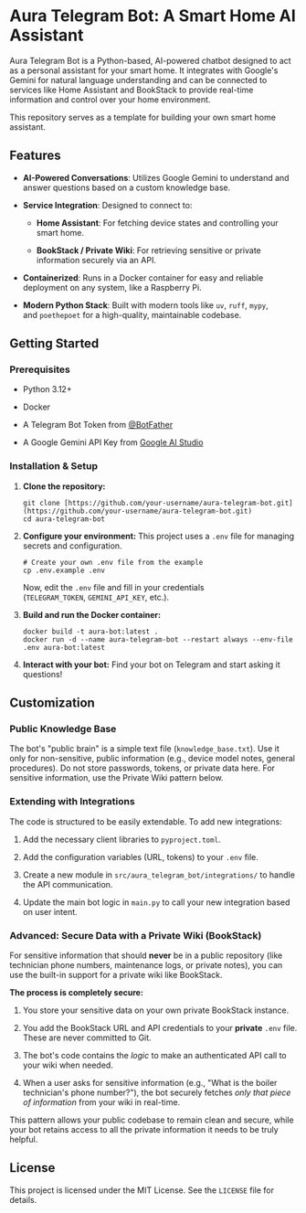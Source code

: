 # Aura Telegram Bot: A Smart Home AI Assistant

Aura Telegram Bot is a Python-based, AI-powered chatbot designed to act as a personal assistant for your smart home. It integrates with Google's Gemini for natural language understanding and can be connected to services like Home Assistant and BookStack to provide real-time information and control over your home environment.

This repository serves as a template for building your own smart home assistant.

## Features

- **AI-Powered Conversations**: Utilizes Google Gemini to understand and answer questions based on a custom knowledge base.
    
- **Service Integration**: Designed to connect to:
    
    - **Home Assistant**: For fetching device states and controlling your smart home.
        
    - **BookStack / Private Wiki**: For retrieving sensitive or private information securely via an API.
        
- **Containerized**: Runs in a Docker container for easy and reliable deployment on any system, like a Raspberry Pi.
    
- **Modern Python Stack**: Built with modern tools like `uv`, `ruff`, `mypy`, and `poethepoet` for a high-quality, maintainable codebase.
    

## Getting Started

### Prerequisites

- Python 3.12+
    
- Docker
    
- A Telegram Bot Token from [@BotFather](https://t.me/BotFather "null")
    
- A Google Gemini API Key from [Google AI Studio](https://aistudio.google.com/ "null")
    

### Installation & Setup

1. **Clone the repository:**
    
    ```
    git clone [https://github.com/your-username/aura-telegram-bot.git](https://github.com/your-username/aura-telegram-bot.git)
    cd aura-telegram-bot
    ```
    
2. **Configure your environment:** This project uses a `.env` file for managing secrets and configuration.
    
    ```
    # Create your own .env file from the example
    cp .env.example .env
    ```
    
    Now, edit the `.env` file and fill in your credentials (`TELEGRAM_TOKEN`, `GEMINI_API_KEY`, etc.).
    
3. **Build and run the Docker container:**
    
    ```
    docker build -t aura-bot:latest .
    docker run -d --name aura-telegram-bot --restart always --env-file .env aura-bot:latest
    ```
    
4. **Interact with your bot:** Find your bot on Telegram and start asking it questions!
    

## Customization

### Public Knowledge Base

The bot's "public brain" is a simple text file (`knowledge_base.txt`). Use it only for non-sensitive, public information (e.g., device model notes, general procedures). Do not store passwords, tokens, or private data here. For sensitive information, use the Private Wiki pattern below.
### Extending with Integrations

The code is structured to be easily extendable. To add new integrations:

1. Add the necessary client libraries to `pyproject.toml`.
    
2. Add the configuration variables (URL, tokens) to your `.env` file.
    
3. Create a new module in `src/aura_telegram_bot/integrations/` to handle the API communication.
    
4. Update the main bot logic in `main.py` to call your new integration based on user intent.
    

### Advanced: Secure Data with a Private Wiki (BookStack)

For sensitive information that should **never** be in a public repository (like technician phone numbers, maintenance logs, or private notes), you can use the built-in support for a private wiki like BookStack.

**The process is completely secure:**

1. You store your sensitive data on your own private BookStack instance.
    
2. You add the BookStack URL and API credentials to your **private** `.env` file. These are never committed to Git.
    
3. The bot's code contains the _logic_ to make an authenticated API call to your wiki when needed.
    
4. When a user asks for sensitive information (e.g., "What is the boiler technician's phone number?"), the bot securely fetches _only that piece of information_ from your wiki in real-time.
    

This pattern allows your public codebase to remain clean and secure, while your bot retains access to all the private information it needs to be truly helpful.

## License

This project is licensed under the MIT License. See the `LICENSE` file for details.
